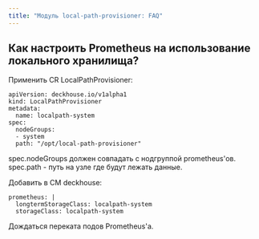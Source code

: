 ```yaml
---
title: "Модуль local-path-provisioner: FAQ"
---
```


## Как настроить Prometheus на использование локального хранилища?

Применить CR LocalPathProvisioner:
```
apiVersion: deckhouse.io/v1alpha1
kind: LocalPathProvisioner
metadata:
  name: localpath-system
spec:
  nodeGroups:
  - system
  path: "/opt/local-path-provisioner"
```

spec.nodeGroups должен совпадать с нодгруппой prometheus'ов.
spec.path - путь на узле где будут лежать данные.

Добавить в CM deckhouse:
```
prometheus: |
  longtermStorageClass: localpath-system
  storageClass: localpath-system
```

Дождаться переката подов Prometheus'a.
